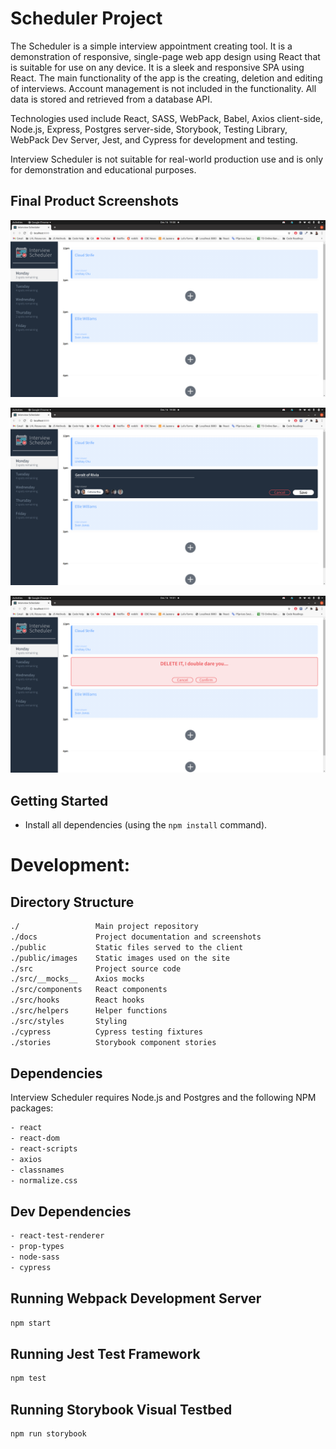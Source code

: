 # Scheduler Project

The Scheduler is a simple interview appointment creating tool. It is a demonstration of responsive, single-page web app design using React that is suitable for use on any device. It is a sleek and responsive SPA using React. The main functionality of the app is the creating, deletion and editing of interviews. Account management is not included in the functionality. All data is stored and retrieved from a database API.

Technologies used include React, SASS, WebPack, Babel, Axios client-side, Node.js, Express, Postgres server-side, Storybook, Testing Library, WebPack Dev Server, Jest, and Cypress for development and testing.

Interview Scheduler is not suitable for real-world production use and is only for demonstration and educational purposes.

## Final Product Screenshots

!["Screenshot of homepage"](https://github.com/KagisoMashigo/scheduler/blob/master/docs/Screenshot%20from%202020-12-16%2019-00-18.png?raw=true)

!["Screenshot of new appointment"](https://github.com/KagisoMashigo/scheduler/blob/master/docs/Screenshot%20from%202020-12-16%2019-00-46.png?raw=true)

!["Screenshot of deleting appointment"](https://github.com/KagisoMashigo/scheduler/blob/master/docs/Screenshot%20from%202020-12-16%2019-01-04.png?raw=true)

## Getting Started

- Install all dependencies (using the `npm install` command).

# Development:

## Directory Structure
```sh
./                 Main project repository
./docs             Project documentation and screenshots
./public           Static files served to the client
./public/images    Static images used on the site
./src              Project source code
./src/__mocks__    Axios mocks
./src/components   React components
./src/hooks        React hooks
./src/helpers      Helper functions
./src/styles       Styling
./cypress          Cypress testing fixtures
./stories          Storybook component stories
```
## Dependencies

Interview Scheduler requires Node.js and Postgres and the following NPM packages:
```sh
- react
- react-dom
- react-scripts
- axios
- classnames
- normalize.css
```
## Dev Dependencies
```sh
- react-test-renderer
- prop-types
- node-sass
- cypress
```
## Running Webpack Development Server

```sh
npm start
```

## Running Jest Test Framework

```sh
npm test
```

## Running Storybook Visual Testbed

```sh
npm run storybook
```

